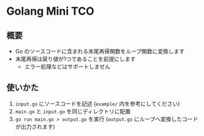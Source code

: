 # Golang Mini TCO

## 概要

- Go のソースコードに含まれる末尾再帰関数をループ関数に変換します
- 末尾再帰は戻り値が1つであることを前提にします
  - エラー処理などはサポートしません

## 使いかた

1. `input.go` にソースコードを記述 (`example/` 内を参考にしてください)
2. `main.go` と `input.go` を同じディレクトリに配置
3. `go run main.go > output.go` を実行 (`output.go` にループへ変換したコードが出力されます)
